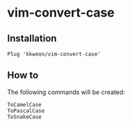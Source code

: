 # vim-convert-case

## Installation

```shell
Plug 'kkweon/vim-convert-case'
```

## How to

The following commands will be created:

```vim
ToCamelCase
ToPascalCase
ToSnakeCase
```
